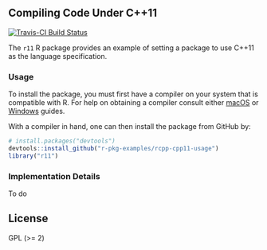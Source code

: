 ## Compiling Code Under C++11

[![Travis-CI Build Status](https://travis-ci.org/r-pkg-examples/rcpp-cpp11-usage.svg?branch=master)](https://travis-ci.org/r-pkg-examples/rcpp-cpp11-usage)

The `r11` R package provides an example of setting a package to use C++11
as the language specification.

### Usage

To install the package, you must first have a compiler on your system that is 
compatible with R. For help on obtaining a compiler consult either
[macOS](http://thecoatlessprofessor.com/programming/r-compiler-tools-for-rcpp-on-os-x/)
or 
[Windows](http://thecoatlessprofessor.com/programming/rcpp/install-rtools-for-rcpp/)
guides.

With a compiler in hand, one can then install the package from GitHub by:

```r
# install.packages("devtools")
devtools::install_github("r-pkg-examples/rcpp-cpp11-usage")
library("r11")
```

### Implementation Details

To do

## License

GPL (\>= 2)